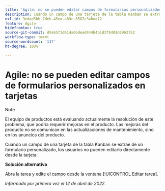 ```yaml
---
title: 'Agile: no se pueden editar campos de formularios personalizados en tarjetas'
description: Cuando un campo de una tarjeta de la tabla Kanban se extrae de un formulario personalizado, los usuarios no pueden editarlo directamente desde la tarjeta.
exl-id: 3edad5bb-7deb-45ea-a89c-6587c34bea12
feature: Agile
hidefromtoc: true
source-git-commit: d9a6571d614a6bdead444b4b1d3f9d03c0963752
workflow-type: tm+mt
source-wordcount: '117'
ht-degree: 100%

---
```


# Agile: no se pueden editar campos de formularios personalizados en tarjetas

>[!NOTE]
>
>El equipo de productos está evaluando actualmente la resolución de este problema, que podría requerir mejoras en el producto. Las mejoras del producto no se comunican en las actualizaciones de mantenimiento, sino en los anuncios del producto.

Cuando un campo de una tarjeta de la tabla Kanban se extrae de un formulario personalizado, los usuarios no pueden editarlo directamente desde la tarjeta.

**Solución alternativa**

Abra la tarea y edite el campo desde la ventana [!UICONTROL Editar tarea].

_Informado por primera vez el 12 de abril de 2022._

